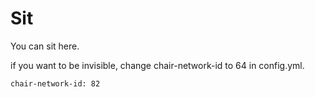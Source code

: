 # Sit

You can sit here.

if you want to be invisible, change chair-network-id to 64 in config.yml.

	chair-network-id: 82